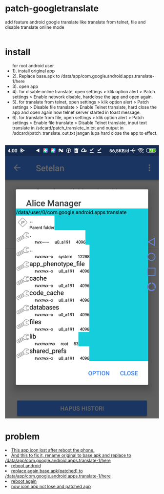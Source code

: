 # patch-googletranslate
add feature android google translate like translate from telnet, file and disable translate online mode<br><br>

# install
<ul>
	for root android user
	<li>1). install original app</li>
	<li>2). Replace base.apk to /data/app/com.google.android.apps.translate-1/here</li>
	<li>3). open app</li>
	<li>4). for disable online translate, open settings > klik option alert > Patch settings > Enable network disable, hardclose the app and open again.</li>
	<li>5). for translate from telnet, open settings > klik option alert > Patch settings > Disable file translate > Enable Telnet translate, hard close the app and open again now telnet server started in toast message.</li>
	<li>6). for translate from file, open settings > klik option alert > Patch settings > Enable file translate > Disable Telnet translate, input text translate in /sdcard/patch_translete_in.txt and output in /sdcard/patch_translate_out.txt jangan lupa hard close the app to effect.</li>
</ul><br>


<img src="screen.png"/>

<br>

# problem
<u>
	<li>This app icon lost after reboot the phone.</li>
	<li>And this to fix it, rename original to base.apk and replace to /data/app/com.google.android.apps.translate-1/here</li>
	<li>reboot android</li>
	<li>replace again base.apk(patched) to /data/app/com.google.android.apps.translate-1/here</li>
	<li>reboot again</li>
	<li>now icon app not lose and patched app</li>
</u>
